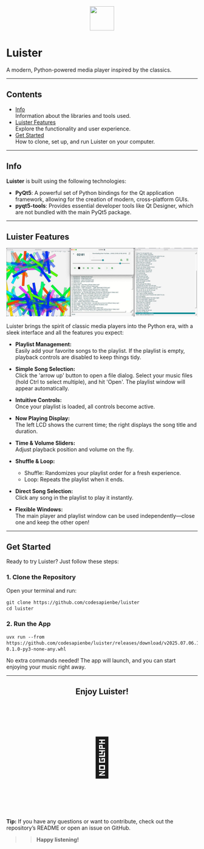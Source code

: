 <center><img src='https://upload.wikimedia.org/wikipedia/commons/thumb/e/e6/Python_and_Qt.svg/1200px-Python_and_Qt.svg.png' width=64 height=64></center>

# Luister

A modern, Python-powered media player inspired by the classics.

---

## Contents

- [Info](#info)  
  Information about the libraries and tools used.
- [Luister Features](#luister-features)  
  Explore the functionality and user experience.
- [Get Started](#get-started)  
  How to clone, set up, and run Luister on your computer.

---

## <a name="info"></a>Info

**Luister** is built using the following technologies:

- **PyQt5**: A powerful set of Python bindings for the Qt application framework, allowing for the creation of modern, cross-platform GUIs.
- **pyqt5-tools**: Provides essential developer tools like Qt Designer, which are not bundled with the main PyQt5 package.

---

## <a name="luister-features"></a>Luister Features

<center><img alt='luister app screenshot' src='media/appshot.jpeg'></center>

Luister brings the spirit of classic media players into the Python era, with a sleek interface and all the features you expect:

- **Playlist Management:**  
  Easily add your favorite songs to the playlist. If the playlist is empty, playback controls are disabled to keep things tidy.

- **Simple Song Selection:**  
  Click the 'arrow up' button to open a file dialog. Select your music files (hold Ctrl to select multiple), and hit 'Open'. The playlist window will appear automatically.

- **Intuitive Controls:**  
  Once your playlist is loaded, all controls become active.

- **Now Playing Display:**  
  The left LCD shows the current time; the right displays the song title and duration.

- **Time & Volume Sliders:**  
  Adjust playback position and volume on the fly.

- **Shuffle & Loop:**  
  - Shuffle: Randomizes your playlist order for a fresh experience.
  - Loop: Repeats the playlist when it ends.

- **Direct Song Selection:**  
  Click any song in the playlist to play it instantly.

- **Flexible Windows:**  
  The main player and playlist window can be used independently—close one and keep the other open!

---

## <a name="get-started"></a>Get Started

Ready to try Luister? Just follow these steps:

### 1. Clone the Repository

Open your terminal and run:

```
git clone https://github.com/codesapienbe/luister
cd luister
```

### 2. Run the App

```
uvx run --from https://github.com/codesapienbe/luister/releases/download/v2025.07.06.1321/luister-0.1.0-py3-none-any.whl
```

No extra commands needed! The app will launch, and you can start enjoying your music right away.

---

<center>
  <h2>Enjoy Luister!</h2>
  <p style="font-size:100px">&#129409;</p>
</center>

**Tip:** If you have any questions or want to contribute, check out the repository’s README or open an issue on GitHub.

>> **Happy listening!**

